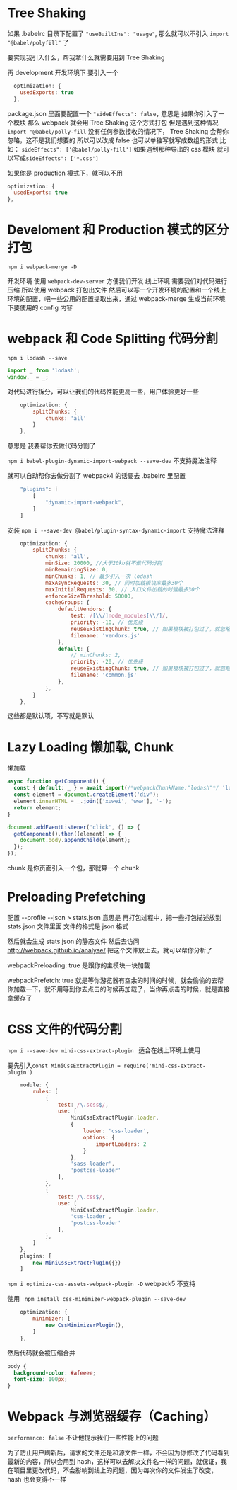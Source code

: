 # Tree Shaking

如果 .babelrc 目录下配置了 `"useBuiltIns": "usage"`, 那么就可以不引入 `import "@babel/polyfill"` 了

要实现我引入什么，帮我拿什么就需要用到 Tree Shaking

再 development 开发环境下 要引入一个

```js
  optimization: {
    usedExports: true
  },
```

package.json 里面要配置一个 `"sideEffects": false,`
意思是 如果你引入了一个模块 那么 webpack 就会用 Tree Shaking 这个方式打包 但是遇到这种情况 `import '@babel/polly-fill` 没有任何参数接收的情况下， Tree Shaking 会帮你忽略，这不是我们想要的 所以可以改成 false 也可以单独写就写成数组的形式 比如： `sideEffects": ['@babel/polly-fill']` 如果遇到那种导出的 css 模块 就可以写成`sideEffects": ['*.css']`

如果你是 production 模式下，就可以不用

```js
optimization: {
  usedExports: true
},
```

# Develoment 和 Production 模式的区分打包

`npm i webpack-merge -D`

开发环境 使用 `webpack-dev-server` 方便我们开发
线上环境 需要我们对代码进行压缩 所以使用 webpack 打包出文件
然后可以写一个开发环境的配置和一个线上环境的配置，吧一些公用的配置提取出来，通过 webpack-merge 生成当前环境下要使用的 config 内容

# webpack 和 Code Splitting 代码分割

`npm i lodash --save`

```js
import _ from 'lodash';
window._ = _;
```

对代码进行拆分，可以让我们的代码性能更高一些，用户体验更好一些

```js
    optimization: {
        splitChunks: {
            chunks: 'all'
        }
    },
```

意思是 我要帮你去做代码分割了

`npm i babel-plugin-dynamic-import-webpack --save-dev` 不支持魔法注释

就可以自动帮你去做分割了 webpack4 的话要去 .babelrc 里配置

```js
    "plugins": [
        [
            "dynamic-import-webpack",
        ]
    ]
```

安装
`npm i --save-dev @babel/plugin-syntax-dynamic-import` 支持魔法注释

```js
    optimization: {
        splitChunks: {
            chunks: 'all',
            minSize: 20000, //大于20kb就不做代码分割
            minRemainingSize: 0,
            minChunks: 1, // 最少引入一次 lodash
            maxAsyncRequests: 30, // 同时加载模块库最多30个
            maxInitialRequests: 30, // 入口文件加载的时候最多30个
            enforceSizeThreshold: 50000,
            cacheGroups: {
                defaultVendors: {
                    test: /[\\/]node_modules[\\/]/,
                    priority: -10, // 优先级
                    reuseExistingChunk: true, // 如果模块被打包过了，就忽略
                    filename: 'vendors.js'
                },
                default: {
                    // minChunks: 2,
                    priority: -20, // 优先级
                    reuseExistingChunk: true, // 如果模块被打包过了，就忽略
                    filename: 'common.js'
                },
            },
        }
    },
```

这些都是默认项，不写就是默认

# Lazy Loading 懒加载, Chunk

懒加载

```js
async function getComponent() {
  const { default: _ } = await import(/*webpackChunkName:"lodash"*/ 'lodash');
  const element = document.createElement('div');
  element.innerHTML = _.join(['xuwei', 'www'], '-');
  return element;
}

document.addEventListener('click', () => {
  getComponent().then((element) => {
    document.body.appendChild(element);
  });
});
```

chunk 是你页面引入一个包，那就算一个 chunk

# Preloading Prefetching

配置 --profile --json > stats.json 意思是 再打包过程中，把一些打包描述放到 stats.json 文件里面 文件的格式是 json 格式

然后就会生成 stats.json 的静态文件 然后去访问 http://webpack.github.io/analyse/ 把这个文件放上去，就可以帮你分析了

webpackPreloading: true 是跟你的主模块一块加载

webpackPrefetch: true 就是等你游览器有空余的时间的时候，就会偷偷的去帮你加载一下，就不用等到你去点击的时候再加载了，当你再点击的时候，就是直接拿缓存了

# CSS 文件的代码分割

`npm i --save-dev mini-css-extract-plugin ` 适合在线上环境上使用

要先引入`const MiniCssExtractPlugin = require('mini-css-extract-plugin')`

```js
    module: {
        rules: [
            {
                test: /\.scss$/,
                use: [
                    MiniCssExtractPlugin.loader,
                    {
                        loader: 'css-loader',
                        options: {
                            importLoaders: 2
                        }
                    },
                    'sass-loader',
                    'postcss-loader'
                ],
            },
            {
                test: /\.css$/,
                use: [
                    MiniCssExtractPlugin.loader,
                    'css-loader',
                    'postcss-loader'
                ],
            },
        ]
    },
    plugins: [
        new MiniCssExtractPlugin({})
    ]
```

`npm i optimize-css-assets-webpack-plugin -D` webpack5 不支持

使用 ` npm install css-minimizer-webpack-plugin --save-dev`

```js
    optimization: {
        minimizer: [
            new CssMinimizerPlugin(),
        ]
    },
```

然后代码就会被压缩合并

```css
body {
  background-color: #afeeee;
  font-size: 100px;
}
```

# Webpack 与浏览器缓存（Caching）

`performance: false` 不让他提示我们一些性能上的问题

为了防止用户刷新后，请求的文件还是和源文件一样，不会因为你修改了代码看到最新的内容，所以会用到 hash，这样可以去解决文件名一样的问题，就保证，我在项目里更改代码，不会影响到线上的问题，因为每次你的文件发生了改变，hash 也会变得不一样
